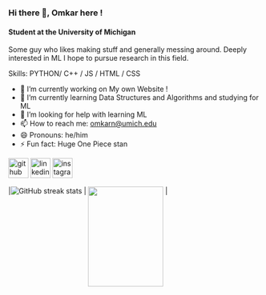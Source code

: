### Hi there 👋, Omkar here !
#### Student at the University of Michigan  

Some guy who likes making stuff and generally messing around. Deeply interested in ML I hope to pursue research in this field.

Skills: PYTHON/ C++ / JS / HTML / CSS

- 🔭 I’m currently working on My own Website !  
- 🌱 I’m currently learning Data Structures and Algorithms and studying for ML  
- 🤔 I’m looking for help with learning ML 
- 📫 How to reach me: omkarn@umich.edu 
- 😄 Pronouns: he/him 
- ⚡ Fun fact: Huge One Piece stan 

[<img src='https://cdn.jsdelivr.net/npm/simple-icons@3.0.1/icons/github.svg' alt='github' height='40'>](https://github.com/omin23)  [<img src='https://cdn.jsdelivr.net/npm/simple-icons@3.0.1/icons/linkedin.svg' alt='linkedin' height='40'>](https://www.linkedin.com/in/https://www.linkedin.com/in/omkar-nayak-umk//) [<img src='https://cdn.jsdelivr.net/npm/simple-icons@3.0.1/icons/instagram.svg' alt='instagram' height='40'>](https://www.instagram.com/https://www.instagram.com/omi.n_//)  

|![GitHub streak stats](https://streak-stats.demolab.com/?user=omin23) | <a href="https://github.com/omin23/github-readme-stats"><img align="top" height =200px width = 150px src="https://github-readme-stats.vercel.app/api/top-langs/?username=omin23&layout=compact&theme=buefy&hide_border=true" /></a> |





